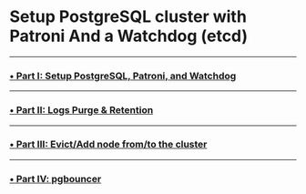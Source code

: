 # Setup PostgreSQL cluster with Patroni And a Watchdog (etcd) 

---

### [•  Part I: Setup PostgreSQL, Patroni, and Watchdog ](./Part%20I%20Setup%20PostgreSQL%2C%20Patroni%2C%20and%20Watchdog.md)

--- 

### [•  Part II: Logs Purge & Retention ](./Part%20II%20Logs%20Purge%20%26%20Retention.md)

---

### [•  Part III: Evict/Add node from/to the cluster ](./Part%20III%20cluster%20Evict%2DAdd%20node.md)

---

### [•  Part IV: pgbouncer](Part%20IV%20pgbouncer.md)
